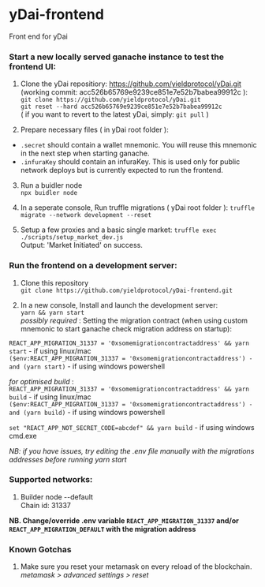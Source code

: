 # yDai-frontend
Front end for yDai 


### Start a new locally served ganache instance to test the frontend UI:  

1. Clone the yDai repositiory: https://github.com/yieldprotocol/yDai.git  (working commit: acc526b65769e9239ce851e7e52b7babea99912c ):  
`git clone https://github.com/yieldprotocol/yDai.git`  
`git reset --hard acc526b65769e9239ce851e7e52b7babea99912c`    
( if you want to revert to the latest yDai, simply: `git pull` )

2. Prepare necessary files ( in yDai root folder ):
 - `.secret` should contain a wallet mnemonic. You will reuse this mnemonic in the next step when starting ganache.
 - `.infuraKey` should contain an infuraKey. This is used only for public network deploys but is currently expected to run the frontend. 


3. Run a buidler node  
`npx buidler node`

4. In a seperate console, Run truffle migrations ( yDai root folder ): 
`truffle migrate --network development --reset`  

5. Setup a few proxies and a basic single market:
`truffle exec ./scripts/setup_market_dev.js`  
Output: 'Market Initiated' on success. 


### Run the frontend on a development server: 

1. Clone this repository  
`git clone https://github.com/yieldprotocol/yDai-frontend.git`

2. In a new console, Install and launch the development server:  
`yarn && yarn start`  
*possibly required* : Setting the migration contract (when using custom mnemonic to start ganache check migration address on startup):  

`REACT_APP_MIGRATION_31337 = '0xsomemigrationcontractaddress' && yarn start`  - if using linux/mac  
`($env:REACT_APP_MIGRATION_31337 = '0xsomemigrationcontractaddress') -and (yarn start)`  - if using windows powershell  
 
*for optimised build* :  
`REACT_APP_MIGRATION_31337 = '0xsomemigrationcontractaddress' && yarn build`  - if using linux/mac  
`($env:REACT_APP_MIGRATION_31337 = '0xsomemigrationcontractaddress') -and (yarn build)`  - if using windows powershell  

`set "REACT_APP_NOT_SECRET_CODE=abcdef" && yarn build` - if using windows cmd.exe

*NB: if you have issues, try editing  the .env file manually with the migrations addresses before running yarn start*

### Supported networks:

1. Builder node --default  
Chain id: 31337  

**NB. Change/override .env variable `REACT_APP_MIGRATION_31337` and/or `REACT_APP_MIGRATION_DEFAULT` with the migration address**

<!-- 2. Rinkeby
Chain ID: 4  
Migrations contract address: '0x08475B228575eFCb2e5d71E1B737deCeEdf21Db' -->

### Known Gotchas
1. Make sure you reset your metamask on every reload of the blockchain.  
*metamask > advanced settings > reset*
